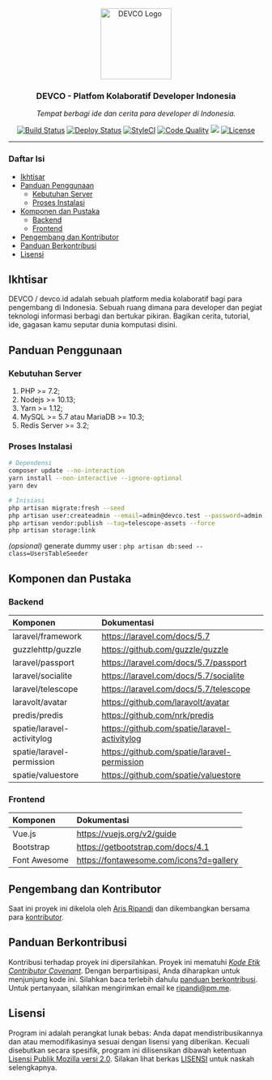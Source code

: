 <div align="center">
  <img alt="DEVCO Logo" src="https://image.flaticon.com/icons/svg/1312/1312124.svg" height="140" />
  <h3 align="center">DEVCO - Platfom Kolaboratif Developer Indonesia</h3>
  <p><em>Tempat berbagi ide dan cerita para developer di Indonesia.</em></p>
</div>

<p align="center">
  <a href="https://travis-ci.org/riipandi/devco"><img src="https://travis-ci.org/riipandi/devco.svg" alt="Build Status"></a>
  <a href="https://buddy.works/"><img src="https://app.buddy.works/ruhaycreative/devco/pipelines/pipeline/165403/badge.svg?token=d7c3e693bc482a0e18287637dd2d22e5545e4b8692ee9693373adc64036f922d" alt="Deploy Status"></a>
  <a href="https://github.styleci.io/repos/144719625"><img src="https://github.styleci.io/repos/144719625/shield?branch=master" alt="StyleCI"></a>
  <a href="https://scrutinizer-ci.com/g/riipandi/devco/?branch=master"><img src="https://scrutinizer-ci.com/g/riipandi/devco/badges/quality-score.png?b=master" alt="Code Quality"></a>
  <a href="https://codeclimate.com/github/riipandi/devco/maintainability"><img src="https://api.codeclimate.com/v1/badges/5b7c15adca5e099faa23/maintainability"></a>
  <a href="./LICENSE"><img src="https://img.shields.io/badge/License-MPL%202.0-brightgreen.svg" alt="License"></a>
</p>

---

### Daftar Isi
- [Ikhtisar](#ikhtisar)
- [Panduan Penggunaan](#panduan-penggunaan)
  - [Kebutuhan Server](#kebutuhan-server)
  - [Proses Instalasi](#proses-instalasi)
- [Komponen dan Pustaka](#komponen-dan-pustaka)
  - [Backend](#backend)
  - [Frontend](#frontend)
- [Pengembang dan Kontributor](#pengembang-dan-kontributor)
- [Panduan Berkontribusi](#panduan-berkontribusi)
- [Lisensi](#lisensi)

## Ikhtisar

DEVCO / devco.id adalah sebuah platform media kolaboratif bagi
para pengembang di Indonesia. Sebuah ruang dimana para developer
dan pegiat teknologi informasi berbagi dan bertukar pikiran.
Bagikan cerita, tutorial, ide, gagasan kamu seputar dunia
komputasi disini.

## Panduan Penggunaan

### Kebutuhan Server

1. PHP >= 7.2;
2. Nodejs >= 10.13;
3. Yarn >= 1.12;
4. MySQL >= 5.7 atau MariaDB >= 10.3;
5. Redis Server >= 3.2;

### Proses Instalasi

```bash
# Dependensi
composer update --no-interaction
yarn install --non-interactive --ignore-optional
yarn dev

# Inisiasi
php artisan migrate:fresh --seed
php artisan user:createadmin --email=admin@devco.test --password=admin
php artisan vendor:publish --tag=telescope-assets --force
php artisan storage:link
```

_(opsional)_ generate dummy user : `php artisan db:seed --class=UsersTableSeeder`

## Komponen dan Pustaka

### Backend

| Komponen                      | Dokumentasi                                     |
|:------------------------------|:------------------------------------------------|
| laravel/framework             | https://laravel.com/docs/5.7                    |
| guzzlehttp/guzzle             | https://github.com/guzzle/guzzle                |
| laravel/passport              | https://laravel.com/docs/5.7/passport           |
| laravel/socialite             | https://laravel.com/docs/5.7/socialite          |
| laravel/telescope             | https://laravel.com/docs/5.7/telescope          |
| laravolt/avatar               | https://github.com/laravolt/avatar              |
| predis/predis                 | https://github.com/nrk/predis                   |
| spatie/laravel-activitylog    | https://github.com/spatie/laravel-activitylog   |
| spatie/laravel-permission     | https://github.com/spatie/laravel-permission    |
| spatie/valuestore             | https://github.com/spatie/valuestore            |

### Frontend

| Komponen         | Dokumentasi                                |
|:-----------------|:-------------------------------------------|
| Vue.js           | https://vuejs.org/v2/guide                 |
| Bootstrap        | https://getbootstrap.com/docs/4.1          |
| Font Awesome     | https://fontawesome.com/icons?d=gallery    |

## Pengembang dan Kontributor

Saat ini proyek ini dikelola oleh [Aris Ripandi](https://github.com/riipandi)
dan dikembangkan bersama para [kontributor](https://github.com/riipandi/devco/graphs/contributors).

## Panduan Berkontribusi

Kontribusi terhadap proyek ini dipersilahkan. Proyek ini mematuhi
[_Kode Etik Contributor Covenant_](./CODE_OF_CONDUCT.md). Dengan
berpartisipasi, Anda diharapkan untuk menjunjung kode ini. Silahkan
baca terlebih dahulu [panduan berkontribusi](./CONTRIBUTING.md).
Untuk pertanyaan, silahkan mengirimkan email ke ripandi@pm.me.

## Lisensi

Program ini adalah perangkat lunak bebas: Anda dapat mendistribusikannya
dan atau memodifikasinya sesuai dengan lisensi yang diberikan. Kecuali
disebutkan secara spesifik, program ini dilisensikan dibawah ketentuan
[Lisensi Publik Mozilla versi 2.0](https://choosealicense.com/licenses/mpl-2.0/).
Silakan lihat berkas [LISENSI](./LICENSE) untuk naskah selengkapnya.
